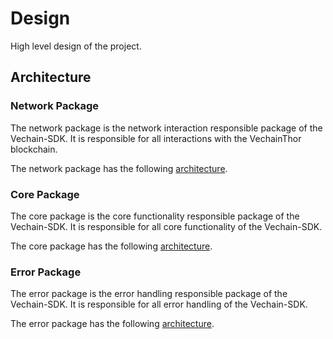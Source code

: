 # Design
High level design of the project.

## Architecture

### Network Package
The network package is the network interaction responsible package of the Vechain-SDK.
It is responsible for all interactions with the VechainThor blockchain.

The network package has the following [architecture](./diagrams/architecture/network-package.md).

### Core Package
The core package is the core functionality responsible package of the Vechain-SDK.
It is responsible for all core functionality of the Vechain-SDK.

The core package has the following [architecture](./diagrams/architecture/core-package.md).

### Error Package
The error package is the error handling responsible package of the Vechain-SDK.
It is responsible for all error handling of the Vechain-SDK.

The error package has the following [architecture](./diagrams/architecture/error-package.md).

